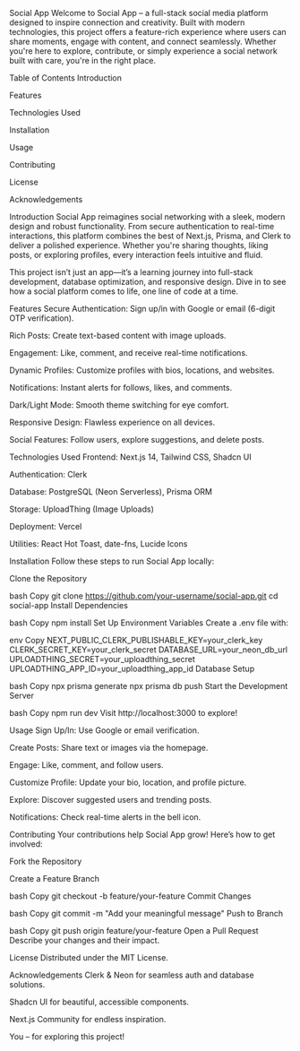 Social App
Welcome to Social App – a full-stack social media platform designed to inspire connection and creativity. Built with modern technologies, this project offers a feature-rich experience where users can share moments, engage with content, and connect seamlessly. Whether you're here to explore, contribute, or simply experience a social network built with care, you're in the right place.

Table of Contents
Introduction

Features

Technologies Used

Installation

Usage

Contributing

License

Acknowledgements

Introduction
Social App reimagines social networking with a sleek, modern design and robust functionality. From secure authentication to real-time interactions, this platform combines the best of Next.js, Prisma, and Clerk to deliver a polished experience. Whether you're sharing thoughts, liking posts, or exploring profiles, every interaction feels intuitive and fluid.

This project isn’t just an app—it’s a learning journey into full-stack development, database optimization, and responsive design. Dive in to see how a social platform comes to life, one line of code at a time.


Features
Secure Authentication: Sign up/in with Google or email (6-digit OTP verification).

Rich Posts: Create text-based content with image uploads.

Engagement: Like, comment, and receive real-time notifications.

Dynamic Profiles: Customize profiles with bios, locations, and websites.

Notifications: Instant alerts for follows, likes, and comments.

Dark/Light Mode: Smooth theme switching for eye comfort.

Responsive Design: Flawless experience on all devices.

Social Features: Follow users, explore suggestions, and delete posts.

Technologies Used
Frontend: Next.js 14, Tailwind CSS, Shadcn UI

Authentication: Clerk

Database: PostgreSQL (Neon Serverless), Prisma ORM

Storage: UploadThing (Image Uploads)

Deployment: Vercel

Utilities: React Hot Toast, date-fns, Lucide Icons

Installation
Follow these steps to run Social App locally:

Clone the Repository

bash
Copy
git clone https://github.com/your-username/social-app.git
cd social-app
Install Dependencies

bash
Copy
npm install
Set Up Environment Variables
Create a .env file with:

env
Copy
NEXT_PUBLIC_CLERK_PUBLISHABLE_KEY=your_clerk_key
CLERK_SECRET_KEY=your_clerk_secret
DATABASE_URL=your_neon_db_url
UPLOADTHING_SECRET=your_uploadthing_secret
UPLOADTHING_APP_ID=your_uploadthing_app_id
Database Setup

bash
Copy
npx prisma generate
npx prisma db push
Start the Development Server

bash
Copy
npm run dev
Visit http://localhost:3000 to explore!

Usage
Sign Up/In: Use Google or email verification.

Create Posts: Share text or images via the homepage.

Engage: Like, comment, and follow users.

Customize Profile: Update your bio, location, and profile picture.

Explore: Discover suggested users and trending posts.

Notifications: Check real-time alerts in the bell icon.

Contributing
Your contributions help Social App grow! Here’s how to get involved:

Fork the Repository

Create a Feature Branch

bash
Copy
git checkout -b feature/your-feature
Commit Changes

bash
Copy
git commit -m "Add your meaningful message"
Push to Branch

bash
Copy
git push origin feature/your-feature
Open a Pull Request
Describe your changes and their impact.

License
Distributed under the MIT License.

Acknowledgements
Clerk & Neon for seamless auth and database solutions.

Shadcn UI for beautiful, accessible components.

Next.js Community for endless inspiration.

You – for exploring this project!
